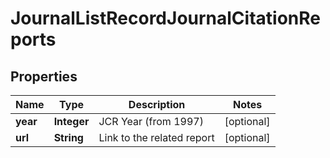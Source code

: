 

# JournalListRecordJournalCitationReports


## Properties

Name | Type | Description | Notes
------------ | ------------- | ------------- | -------------
**year** | **Integer** | JCR Year (from 1997) |  [optional]
**url** | **String** | Link to the related report |  [optional]



